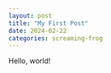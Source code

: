 ```yaml
---
layout: post
title: "My First Post"
date: 2024-02-22
categories: screaming-frog
---
```

Hello, world!
